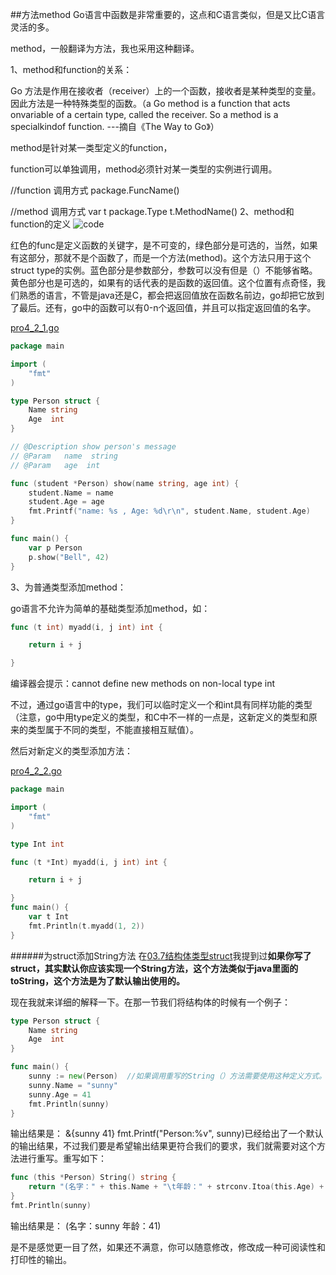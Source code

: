 ##方法method
Go语言中函数是非常重要的，这点和C语言类似，但是又比C语言灵活的多。

method，一般翻译为方法，我也采用这种翻译。

1、method和function的关系：

Go 方法是作用在接收者（receiver）上的一个函数，接收者是某种类型的变量。因此方法是一种特殊类型的函数。（a Go method is a function that acts onvariable of a certain type, called the receiver. So a method is a specialkindof function. ---摘自《The Way to Go》）

method是针对某一类型定义的function，

function可以单独调用，method必须针对某一类型的实例进行调用。

//function 调用方式
package.FuncName()

//method 调用方式
var t package.Type
t.MethodName()
2、method和function的定义
![code](https://github.com/sunnygocms/gobook/blob/master/go_lang_base/04.2.png)

红色的func是定义函数的关键字，是不可变的，绿色部分是可选的，当然，如果有这部分，那就不是个函数了，而是一个方法(method)。这个方法只用于这个struct type的实例。蓝色部分是参数部分，参数可以没有但是（）不能够省略。黄色部分也是可选的，如果有的话代表的是函数的返回值。这个位置有点奇怪，我们熟悉的语言，不管是java还是C，都会把返回值放在函数名前边，go却把它放到了最后。还有，go中的函数可以有0-n个返回值，并且可以指定返回值的名字。


[pro4_2_1.go](https://github.com/sunnygocms/gobook/blob/master/src/go_lang_base/04/pro4_2_1.go)

```go
package main

import (
    "fmt"
)

type Person struct {
    Name string
    Age  int
}

// @Description show person's message
// @Param	name  string
// @Param	age  int

func (student *Person) show(name string, age int) {
    student.Name = name
    student.Age = age
    fmt.Printf("name: %s , Age: %d\r\n", student.Name, student.Age)
}

func main() {
    var p Person
    p.show("Bell", 42)
}
```
3、为普通类型添加method：

 go语言不允许为简单的基础类型添加method，如：
```go
func (t int) myadd(i, j int) int {

    return i + j

}
```
编译器会提示：cannot define new methods on non-local type int

不过，通过go语言中的type，我们可以临时定义一个和int具有同样功能的类型（注意，go中用type定义的类型，和C中不一样的一点是，这新定义的类型和原来的类型属于不同的类型，不能直接相互赋值）。

然后对新定义的类型添加方法：

[pro4_2_2.go](https://github.com/sunnygocms/gobook/blob/master/src/go_lang_base/04/pro4_2_2.go)

```go
package main

import (
    "fmt"
)

type Int int

func (t *Int) myadd(i, j int) int {

    return i + j

}
func main() {
    var t Int
    fmt.Println(t.myadd(1, 2))
}
```

######为struct添加String方法
在[03.7结构体类型struct](https://github.com/sunnygocms/gobook/blob/master/go_lang_base/03.7.md)我提到过**如果你写了struct，其实默认你应该实现一个String方法，这个方法类似于java里面的toString，这个方法是为了默认输出使用的。**

现在我就来详细的解释一下。在那一节我们将结构体的时候有一个例子：
```go
type Person struct {
	Name string
	Age  int
}

func main() {
	sunny := new(Person)  //如果调用重写的String（）方法需要使用这种定义方式。
	sunny.Name = "sunny"
	sunny.Age = 41
	fmt.Println(sunny)
}

```

输出结果是：
    &{sunny 41}
fmt.Printf("Person:%v", sunny)已经给出了一个默认的输出结果，不过我们要是希望输出结果更符合我们的要求，我们就需要对这个方法进行重写。重写如下：
```go
func (this *Person) String() string {
	return "(名字：" + this.Name + "\t年龄：" + strconv.Itoa(this.Age) + ")\r\n"
}
fmt.Println(sunny)
```
输出结果是：
    (名字：sunny    年龄：41)

是不是感觉更一目了然，如果还不满意，你可以随意修改，修改成一种可阅读性和打印性的输出。